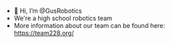 - 👋 Hi, I’m @GusRobotics
- We're a high school robotics team
- More information about our team can be found here: https://team228.org/
